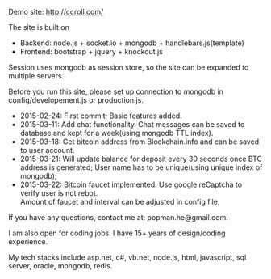 Demo site: http://ccroll.com/

The site is built on 
<ul>
<li>Backend: node.js + socket.io + mongodb + handlebars.js(template)</li>
<li>Frontend: bootstrap + jquery + knockout.js</li>
</ul>
<p>Session uses mongodb as session store, so the site can be expanded to multiple servers.</p>

<p>Before you run this site, please set up connection to mongodb in config/developement.js or production.js.</p>

<ul>
<li>2015-02-24:  First commit; Basic features added.</li>
<li>2015-03-11:  Add chat functionality. Chat messages can be saved to database and kept for a week(using mongodb TTL index).</li>
<li>2015-03-18:  Get bitcoin address from Blockchain.info and can be saved to user account.</li>
<li>2015-03-21:  Will update balance for deposit every 30 seconds once BTC address is generated; 
				 User name has to be unique(using unique index of mongodb);
<li>2015-03-22:  Bitcoin faucet implemented. Use google reCaptcha to verify user is not rebot. <br />
	             Amount of faucet and interval can be adjusted in config file.</li>
</ul>

<p>If you have any questions, contact me at: popman.he@gmail.com.</p>

<p>I am also open for coding jobs. I have 15+ years of design/coding experience. </p>

<p>My tech stacks include asp.net, c#, vb.net, node.js,  html, javascript, sql server, oracle, mongodb, redis. </p>
